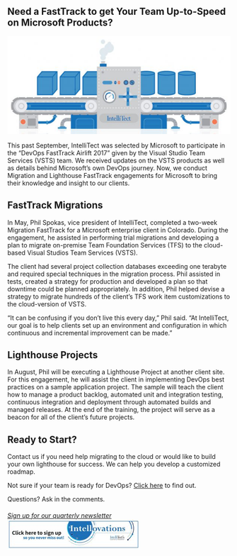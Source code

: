 
## Need a FastTrack to get Your Team Up-to-Speed on Microsoft Products?

![](https://raw.githubusercontent.com/worseTyler/MarkdownBlogs/main/2018/07/intellitect-today-fasttrack-your-success/images/Intellitect-today-graphic-e1532037296148.jpg)

This past September, IntelliTect was selected by Microsoft to participate in the “DevOps FastTrack Airlift 2017” given by the Visual Studio Team Services (VSTS) team. We received updates on the VSTS products as well as details behind Microsoft’s own DevOps journey. Now, we conduct Migration and Lighthouse FastTrack engagements for Microsoft to bring their knowledge and insight to our clients.

## FastTrack Migrations

In May, Phil Spokas, vice president of IntelliTect, completed a two-week Migration FastTrack for a Microsoft enterprise client in Colorado. During the engagement, he assisted in performing trial migrations and developing a plan to migrate on-premise Team Foundation Services (TFS) to the cloud-based Visual Studios Team Services (VSTS).

The client had several project collection databases exceeding one terabyte and required special techniques in the migration process. Phil assisted in tests, created a strategy for production and developed a plan so that downtime could be planned appropriately. In addition, Phil helped devise a strategy to migrate hundreds of the client’s TFS work item customizations to the cloud-version of VSTS.

“It can be confusing if you don’t live this every day,” Phil said. “At IntelliTect, our goal is to help clients set up an environment and configuration in which continuous and incremental improvement can be made.”

## Lighthouse Projects

In August, Phil will be executing a Lighthouse Project at another client site. For this engagement, he will assist the client in implementing DevOps best practices on a sample application project. The sample will teach the client how to manage a product backlog, automated unit and integration testing, continuous integration and deployment through automated builds and managed releases. At the end of the training, the project will serve as a beacon for all of the client’s future projects.

## Ready to Start?

Contact us if you need help migrating to the cloud or would like to build your own lighthouse for success. We can help you develop a customized roadmap.

Not sure if your team is ready for DevOps? [Click here](https://intellitect.com/start-devops-journey/) to find out.

Questions? Ask in the comments.

###### [Sign up for our quarterly newsletter](https://bit.ly/2Nhro9T) [![](https://raw.githubusercontent.com/worseTyler/MarkdownBlogs/main/2018/07/intellitect-today-fasttrack-your-success/images/Click-here-to-sign-up-1-300x69.jpg)](https://bit.ly/2Nhro9T)
